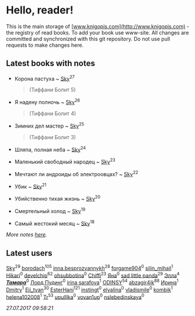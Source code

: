 # Hello, reader!
This is the main storage of [www.knigopis.com](http://www.knigopis.com) - the registry of read books.
To add your book use www-site. All changes are committed and synchronized with this git repository.
Do not use pull requests to make changes here.


## Latest books with notes
* Корона пастуха ~ [Sky](users/118/118049897850017649660-google)<sup>27</sup>
    > (Тиффани Болит 5)

* Я надену полночь ~ [Sky](users/118/118049897850017649660-google)<sup>26</sup>
    > (Тиффани Болит 4)

* Зимних дел мастер ~ [Sky](users/118/118049897850017649660-google)<sup>25</sup>
    > (Тиффани Болит 3)

* Шляпа, полная неба ~ [Sky](users/118/118049897850017649660-google)<sup>24</sup>

* Маленький свободный народец ~ [Sky](users/118/118049897850017649660-google)<sup>23</sup>

* Мечтают ли андроиды об электроовцах? ~ [Sky](users/118/118049897850017649660-google)<sup>22</sup>

* Убик ~ [Sky](users/118/118049897850017649660-google)<sup>21</sup>

* Убийственно тихая жизнь ~ [Sky](users/118/118049897850017649660-google)<sup>20</sup>

* Смертельный холод ~ [Sky](users/118/118049897850017649660-google)<sup>19</sup>

* Самый жестокий месяц ~ [Sky](users/118/118049897850017649660-google)<sup>18</sup>


_More notes [here](latest_books_with_notes.md)._


## Latest users
[Sky](users/118/118049897850017649660-google)<sup>29</sup> 
[borodach](users/157/15706320-vkontakte)<sup>105</sup> 
[inna.besprozvannykh](users/733/73323849-yandex)<sup>28</sup> 
[forgame904](users/103/103869594497189251620-google)<sup>0</sup> 
[silin_mihail](users/133/1335076-vkontakte)<sup>1</sup> 
[Hikari](users/192/192185074-vkontakte)<sup>0</sup> 
[develchip](users/852/85203415-vkontakte)<sup>62</sup> 
[ohsubbotina](users/556/556889019-twitter)<sup>0</sup> 
[Chiffi](users/105/105831994080785626680-google)<sup>23</sup> 
[Яна](users/200/20033623-vkontakte)<sup>0</sup> 
[sad little panda](users/188/1882525281990290-facebook)<sup>29</sup> 
[Элла](users/100/1002037069862545-facebook)<sup>4</sup> 
[***Тамара***](users/311/3114181641539446926-mailru)<sup>0</sup> 
[Лорд Пудинг](users/112/112214463787387089052-google)<sup>0</sup> 
[irina sarafova](users/143/1431088546976250-facebook)<sup>1</sup> 
[ODINSY](users/100/100978570902186865324-google)<sup>54</sup> 
[abzagir4ik](users/362/3621623-vkontakte)<sup>88</sup> 
[Ирина](users/636/6366057056655415957-mailru)<sup>1</sup> 
[Dmitry](users/192/192081491-vkontakte)<sup>1</sup> 
[Eji_tyan](users/235/2352103981-twitter)<sup>30</sup> 
[EsterHani](users/305/30558181-vkontakte)<sup>121</sup> 
[instingt](users/189/1894386844216473-facebook)<sup>0</sup> 
[elyalina](users/224/224816-vkontakte)<sup>0</sup> 
[vladismile](users/146/1467491296661560-facebook)<sup>0</sup> 
[kombik](users/102/102787511566083215895-google)<sup>1</sup> 
[helena102008](users/274/27453111-vkontakte)<sup>1</sup> 
[Tr](users/122/12282474-vkontakte)<sup>53</sup> 
[upulllka](users/128/12819059-vkontakte)<sup>0</sup> 
[vovan1up](users/260/26006995-vkontakte)<sup>0</sup> 
[nslebedinskaya](users/227/2272641-vkontakte)<sup>0</sup> 


_27.07.2017 09:58:21_
